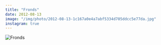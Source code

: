 ```yaml
---
title: "Fronds"
date: 2012-08-13
image: "/img/photo/2012-08-13-1c167a0e4a7abf5334d705ddcc5e77da.jpg"
instagram: true
---
```


![Fronds](/img/photo/2012-08-13-1c167a0e4a7abf5334d705ddcc5e77da.jpg)
